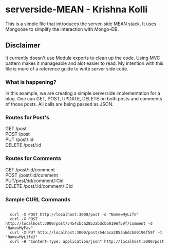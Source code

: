# serverside-MEAN - Krishna Kolli

This is a simple file that introduces the server-side MEAN stack. It uses Mongoose to simplify the interaction with Mongo-DB. 

## Disclaimer
It currently doesn't use Module exports to clean up the code. Using MVC pattern makes it manageable and alot easier to read. My intention with this file is more of a reference guide to write server side code.

### What is happening?
In this example, we are creating a simple serverside implementation for a blog. One can GET, POST, UPDATE, DELETE on both posts and comments of those posts. All calls are being passed as JSON.

### Routes for Post's
GET /post <br/>
POST /post <br/>
PUT /post/:id <br/>
DELETE /post/:id <br/>

### Routes for Comments
GET /post/:id/comment <br/>
POST /post/:id/comment <br/>
PUT/post/:id/comment/:Cid <br/>
DELETE /post/:id/comment/:Cid <br/>

### Sample CURL Commands
```

  curl -X POST http://localhost:3000/post -d "Name=MyLife"
  curl -X POST http://localhost:3000/post/5454cbca2853abdcb60196f59f/comment -d "Name=MyFav"
  curl -X PUT http://localhost:3000/post/54cbca2853abdcb60196f59f -d "Name=MyLife2"
  curl -H "Content-Type: application/json" http://localhost:3000/post

```




